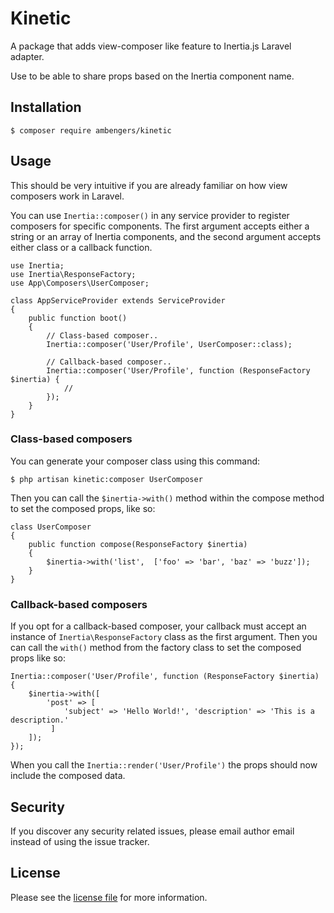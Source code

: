 # Kinetic

A package that adds view-composer like feature to Inertia.js Laravel adapter.

Use to be able to share props based on the Inertia component name.

## Installation

```
$ composer require ambengers/kinetic
```

## Usage

This should be very intuitive if you are already familiar on how view composers work in Laravel.

You can use `Inertia::composer()` in any service provider to register composers for specific components.
The first argument accepts either a string or an array of Inertia components, and the second argument accepts either class or a callback function.

```
use Inertia;
use Inertia\ResponseFactory;
use App\Composers\UserComposer;

class AppServiceProvider extends ServiceProvider
{
    public function boot()
    {
        // Class-based composer..
        Inertia::composer('User/Profile', UserComposer::class);

        // Callback-based composer..
        Inertia::composer('User/Profile', function (ResponseFactory $inertia) {
            //
        });
    }
}
```

### Class-based composers

You can generate your composer class using this command:

```
$ php artisan kinetic:composer UserComposer
```

Then you can call the `$inertia->with()` method within the compose method to set the composed props, like so:

```
class UserComposer
{
    public function compose(ResponseFactory $inertia)
    {
        $inertia->with('list',  ['foo' => 'bar', 'baz' => 'buzz']);
    }
}
```

### Callback-based composers

If you opt for a callback-based composer, your callback must accept an instance of `Inertia\ResponseFactory` class as the first argument.
Then you can call the `with()` method from the factory class to set the composed props like so:

```
Inertia::composer('User/Profile', function (ResponseFactory $inertia) {
    $inertia->with([
        'post' => [
            'subject' => 'Hello World!', 'description' => 'This is a description.'
         ]
    ]);
});
```

When you call the `Inertia::render('User/Profile')` the props should now include the composed data.

## Security

If you discover any security related issues, please email author email instead of using the issue tracker.

## License

Please see the [license file](license.md) for more information.
